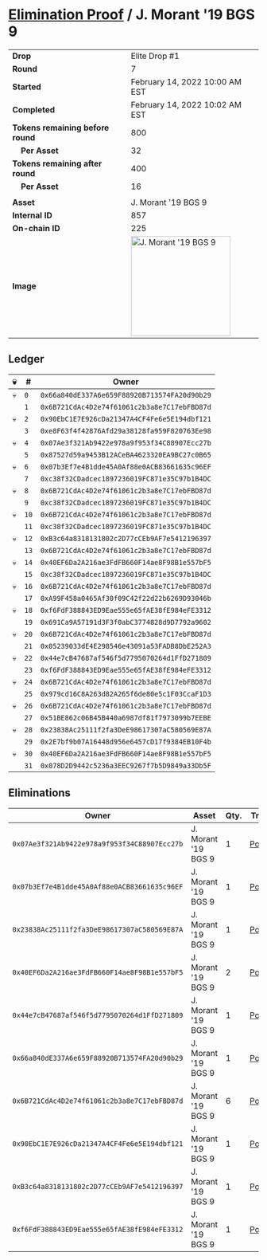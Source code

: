 # [Elimination Proof](./readme.md) / J. Morant &#039;19 BGS 9

|||
|---|---|
| **Drop** | Elite Drop #1 |
| **Round** | 7 |
| **Started** | February 14, 2022 10:00 AM EST |
| **Completed** | February 14, 2022 10:02 AM EST |
| **Tokens remaining before round** | 800 |
| **&nbsp;&nbsp;&nbsp;&nbsp;Per Asset** | 32 |
| **Tokens remaining after round** | 400 |
| **&nbsp;&nbsp;&nbsp;&nbsp;Per Asset** | 16 |
| | |
| **Asset** | J. Morant &#039;19 BGS 9 |
| **Internal ID** | 857 |
| **On-chain ID** | 225 |
| **Image** | <img src="https://tcdn.blokpax.com/95836cf2-27b9-4a80-b2f3-45d05855383c/274a1ec9c8c69e6abac3f3323135c5ae6b2231a7cfe552d9bb2501ad652cbbea.png" height="200" alt="J. Morant &#039;19 BGS 9" /> |

## Ledger

| 💀 | # | Owner |
| --- | --- | --- |
| 💀 | `0` | `0x66a840dE337A6e659F88920B713574FA20d90b29` |
|  | `1` | `0x6B721CdAc4D2e74f61061c2b3a8e7C17ebFBD87d` |
| 💀 | `2` | `0x90EbC1E7E926cDa21347A4CF4Fe6e5E194dbf121` |
|  | `3` | `0xe8F63f4f42876Afd29a38128fa959F820763Ee98` |
| 💀 | `4` | `0x07Ae3f321Ab9422e978a9f953f34C88907Ecc27b` |
|  | `5` | `0x87527d59a9453B12ACeBA4623320EA9BC27c0B65` |
| 💀 | `6` | `0x07b3Ef7e4B1dde45A0Af88e0ACB83661635c96EF` |
|  | `7` | `0xc38f32CDadcec1897236019FC871e35C97b1B4DC` |
| 💀 | `8` | `0x6B721CdAc4D2e74f61061c2b3a8e7C17ebFBD87d` |
|  | `9` | `0xc38f32CDadcec1897236019FC871e35C97b1B4DC` |
| 💀 | `10` | `0x6B721CdAc4D2e74f61061c2b3a8e7C17ebFBD87d` |
|  | `11` | `0xc38f32CDadcec1897236019FC871e35C97b1B4DC` |
| 💀 | `12` | `0xB3c64a8318131802c2D77cCEb9AF7e5412196397` |
|  | `13` | `0x6B721CdAc4D2e74f61061c2b3a8e7C17ebFBD87d` |
| 💀 | `14` | `0x40EF6Da2A216ae3FdFB660F14ae8F98B1e557bF5` |
|  | `15` | `0xc38f32CDadcec1897236019FC871e35C97b1B4DC` |
| 💀 | `16` | `0x6B721CdAc4D2e74f61061c2b3a8e7C17ebFBD87d` |
|  | `17` | `0xA99F458a0465Af30f09C42f22d22b6269D93046b` |
| 💀 | `18` | `0xf6FdF388843ED9Eae555e65fAE38fE984eFE3312` |
|  | `19` | `0x691Ca9A57191d3F3f0abC3774828d9D7792a9602` |
| 💀 | `20` | `0x6B721CdAc4D2e74f61061c2b3a8e7C17ebFBD87d` |
|  | `21` | `0x05239033dE4E298546e43091a53FADB8DbE252A3` |
| 💀 | `22` | `0x44e7cB47687af546f5d7795070264d1FfD271809` |
|  | `23` | `0xf6FdF388843ED9Eae555e65fAE38fE984eFE3312` |
| 💀 | `24` | `0x6B721CdAc4D2e74f61061c2b3a8e7C17ebFBD87d` |
|  | `25` | `0x979cd16C8A263d82A265f6de80e5c1F03CcaF1D3` |
| 💀 | `26` | `0x6B721CdAc4D2e74f61061c2b3a8e7C17ebFBD87d` |
|  | `27` | `0x51BE862c06B45B440a6987df81f7973099b7EEBE` |
| 💀 | `28` | `0x23838Ac25111f2fa3DeE98617307aC580569E87A` |
|  | `29` | `0x2E7bf9b07A16448d956e6457cD17f9384EB10F4b` |
| 💀 | `30` | `0x40EF6Da2A216ae3FdFB660F14ae8F98B1e557bF5` |
|  | `31` | `0x078D2D9442c5236a3EEC9267f7b5D9849a33Db5F` |


## Eliminations

| Owner | Asset | Qty. | Transaction |
| --- | --- | --- | --- |
| `0x07Ae3f321Ab9422e978a9f953f34C88907Ecc27b` | J. Morant '19 BGS 9 | 1 | [Polygonscan](https://polygonscan.com/tx/0xca26491663ccce80e196c26d12b082f33f4e78261b022584ea4a4e35c43e36f5) |
| `0x07b3Ef7e4B1dde45A0Af88e0ACB83661635c96EF` | J. Morant '19 BGS 9 | 1 | [Polygonscan](https://polygonscan.com/tx/0x7ee27d8eba78bac6ccc001fbe47d368bcd707ebfb1c46d7966549716f3988db7) |
| `0x23838Ac25111f2fa3DeE98617307aC580569E87A` | J. Morant '19 BGS 9 | 1 | [Polygonscan](https://polygonscan.com/tx/0xb731b7391e311a7261dd3c603539c2ce6fb4be11c4121454a7f3e3c4569a6b30) |
| `0x40EF6Da2A216ae3FdFB660F14ae8F98B1e557bF5` | J. Morant '19 BGS 9 | 2 | [Polygonscan](https://polygonscan.com/tx/0xd04a70479785de2a8f69c6f6d46d660df6c653c0b816d00efd3f1f56f3380a94) |
| `0x44e7cB47687af546f5d7795070264d1FfD271809` | J. Morant '19 BGS 9 | 1 | [Polygonscan](https://polygonscan.com/tx/0xaab0c1651c793fbf4bf209c25168567b8217d0c1b61c44b300f378a350595aec) |
| `0x66a840dE337A6e659F88920B713574FA20d90b29` | J. Morant '19 BGS 9 | 1 | [Polygonscan](https://polygonscan.com/tx/0xdd481676bf669f7a97aa8f0f61b09e5b79a2fe955a858a15c7c8e95a9b667671) |
| `0x6B721CdAc4D2e74f61061c2b3a8e7C17ebFBD87d` | J. Morant '19 BGS 9 | 6 | [Polygonscan](https://polygonscan.com/tx/0x396a72d94db282ad4c7176a9ff51a2df1ff783f8f58383bfe8ddd0a74a25fe45) |
| `0x90EbC1E7E926cDa21347A4CF4Fe6e5E194dbf121` | J. Morant '19 BGS 9 | 1 | [Polygonscan](https://polygonscan.com/tx/0x60c669de7d98b693d86a5709e3a87e2063546d32012a1f783ebaf08c236f7c2c) |
| `0xB3c64a8318131802c2D77cCEb9AF7e5412196397` | J. Morant '19 BGS 9 | 1 | [Polygonscan](https://polygonscan.com/tx/0x3acf1b28738459864834b57aadf83f19324caa7c41d176bed15d58ca42235602) |
| `0xf6FdF388843ED9Eae555e65fAE38fE984eFE3312` | J. Morant '19 BGS 9 | 1 | [Polygonscan](https://polygonscan.com/tx/0xedae0ba9eb5078f8537895c95502a6de71795a5e2c6040327c4a72e6d79059eb) |
